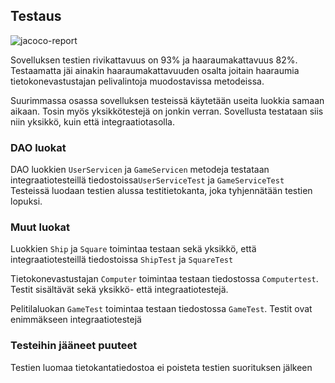 ## Testaus

![jacoco-report](https://user-images.githubusercontent.com/52420413/146794202-5fd9b354-6607-4a46-9db1-97a6e48b1462.png)

Sovelluksen testien rivikattavuus on 93% ja haaraumakattavuus 82%. Testaamatta jäi ainakin haaraumakattavuuden osalta joitain haaraumia tietokonevastustajan pelivalintoja
muodostavissa metodeissa. 

Suurimmassa osassa sovelluksen testeissä käytetään useita luokkia samaan aikaan. Tosin myös yksikkötestejä on jonkin verran. Sovellusta testataan siis niin  yksikkö, kuin että integraatiotasolla. 

### DAO luokat
DAO luokkien `UserServicen` ja  `GameServicen` metodeja testataan integraatiotesteillä tiedostoissa`UserServiceTest` ja `GameServiceTest` 
Testeissä luodaan testien alussa testitietokanta, joka tyhjennätään testien lopuksi. 

### Muut luokat

Luokkien `Ship` ja `Square` toimintaa testaan sekä yksikkö, että integraatiotesteillä tiedostoissa `ShipTest` ja `SquareTest`

Tietokonevastustajan `Computer` toimintaa testaan tiedostossa `Computertest`. Testit sisältävät sekä yksikkö- että integraatiotestejä.

Pelitilaluokan `GameTest` toimintaa testaan tiedostossa `GameTest`. Testit ovat enimmäkseen integraatiotestejä

### Testeihin jääneet puuteet
Testien luomaa tietokantatiedostoa ei poisteta testien suorituksen jälkeen
